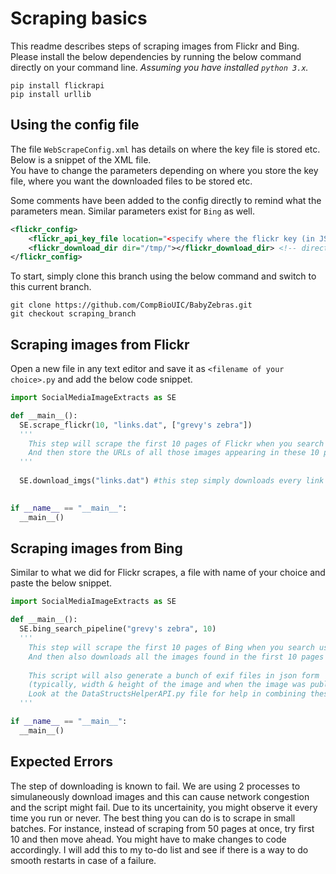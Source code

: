 # Scraping basics
This readme describes steps of scraping images from Flickr and Bing. 
Please install the below dependencies by running the below command directly on your command line. 
*Assuming you have installed `python 3.x`.*

`pip install flickrapi`  
`pip install urllib`

## Using the config file
The file `WebScrapeConfig.xml` has details on where the key file is stored etc. Below is a snippet of the XML file.  
You have to change the parameters depending on where you store the key file, where you want the downloaded files to be stored etc. 

Some comments have been added to the config directly to remind what the parameters mean. Similar parameters exist for `Bing` as well.

```xml
<flickr_config>
    <flickr_api_key_file location="<specify where the flickr key (in JSON form) is stored"></flickr_api_key_file>
    <flickr_download_dir dir="/tmp/"></flickr_download_dir> <!-- directory where you want to store your downloaded images-->
</flickr_config>
```

To start, simply clone this branch using the below command and switch to this current branch. 
```
git clone https://github.com/CompBioUIC/BabyZebras.git
git checkout scraping_branch
```

## Scraping images from Flickr
Open a new file in any text editor and save it as `<filename of your choice>.py` and add the below code snippet. 

```python
import SocialMediaImageExtracts as SE

def __main__():
  SE.scrape_flickr(10, "links.dat", ["grevy's zebra"]) 
  '''
    This step will scrape the first 10 pages of Flickr when you search using the query "grevy's zebra" 
    And then store the URLs of all those images appearing in these 10 pages to output.dat
  '''
  
  SE.download_imgs("links.dat") #this step simply downloads every link in the links.dat file
  

if __name__ == "__main__":
  __main__()

```

## Scraping images from Bing
Similar to what we did for Flickr scrapes, a file with name of your choice and paste the below snippet. 
```python
import SocialMediaImageExtracts as SE

def __main__():
  SE.bing_search_pipeline("grevy's zebra", 10)
  '''
    This step will scrape the first 10 pages of Bing when you search using the query "grevy's zebra" 
    And then also downloads all the images found in the first 10 pages to the download directory you specified in the config file
    
    This script will also generate a bunch of exif files in json form 
    (typically, width & height of the image and when the image was published)
    Look at the DataStructsHelperAPI.py file for help in combining these JSONs into 1 big file. 
  '''

if __name__ == "__main__":
  __main__()

```


## Expected Errors
The step of downloading is known to fail. We are using 2 processes to simulaneously download images and this can cause network congestion and the script might fail. 
Due to its uncertainity, you might observe it every time you run or never. The best thing you can do is to scrape in small batches. For instance, instead of scraping from 50 pages at once, try first 10 and then move ahead. You might have to make changes to code accordingly. I will add this to my to-do list and see if there is a way to do smooth restarts in case of a failure. 
